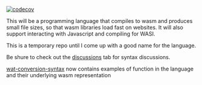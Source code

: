 [![codecov](https://codecov.io/gh/mozilla/grcov/branch/master/graph/badge.svg)](https://app.codecov.io/gh/Jomy10/wasm-lang-temp)

This will be a programming language that compiles to wasm and produces small file sizes, so that wasm libraries load fast on websites. It will also support interacting with Javascript and compiling for WASI.

This is a temporary repo until I come up with a good name for the language.

Be shure to check out the [discussions](https://github.com/jomy10/wasm-lang-temp/discussions) tab for syntax discussions.

[wat-conversion-syntax](wat-conversion-syntax) now contains examples of function in the language and their underlying wasm representation
